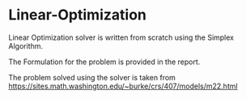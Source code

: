 # Linear-Optimization

Linear Optimization solver is written from scratch using the Simplex Algorithm. 

The Formulation for the problem is provided in the report.

The problem solved using the solver is taken from https://sites.math.washington.edu/~burke/crs/407/models/m22.html
